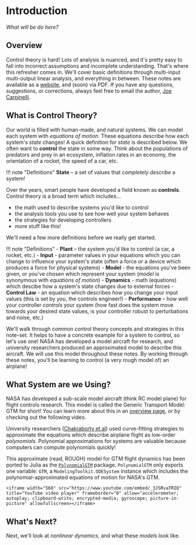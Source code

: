 # Introduction
_What will be do here?_

## Overview

Control theory is hard! Lots of analysis is nuanced, and it's pretty easy to fall into incorrect assumptions
and incomplete understanding. That's where this refresher comes in. We'll cover basic definitions through
multi-input multi-output linear analysis, and everything in between. These notes are available as a 
[website](jcarpinelli.dev/ControlTheoryNotes.jl/stable), and (soon) via PDF. 
If you have any questions, suggestions, or corrections, always feel free to email the author, 
[Joe Carpinelli](mailto:jdcarpinelli@gmail.com).

## What is Control Theory?

Our world is filled with human-made, and natural systems. We can model each system with _equations of motion_. These equations describe how each system's _state_ changes! A quick definition for _state_ is described below. We often want to __control__ the state in some way. Think about the populations of predators and prey in an ecosystem, inflation rates in an economy, the orientation of a rocket, the speed of a car, etc.

!!! note "Definitions"
	__State__ – a set of values that _completely describe_ a system!

Over the years, smart people have developed a field known as __controls__. Control theory is a broad term which includes...

* the math used to describe systems you'd like to control
* the analysis tools you use to see how well your system behaves
* the strategies for developing controllers
* more stuff like this!

We'll need a few more definitions before we really get started. 

!!! note "Definitions"
    - __Plant__ – the system you'd like to control (a car, a rocket, etc.)
    - __Input__ - parameter values in your equations which you can change to influence your system's state (often a force or a device which produces a force for physical systems)
    - __Model__ - the equations you've been given, or you've chosen which represent your system (_model_ is synonymous with _equations of motion_)
    - __Dynamics__ - math (equations) which descibe how a system's state changes due to external forces
    - __Control Law__ - an equation which describes _how_ you change your input values (this is set by _you_, the controls engineer!)
    - __Performance__ – how well your controller _controls_ your system (how fast does the system move towards your desired state values, is your controller robust to perturbations and noise, etc.)

We'll walk through common control theory concepts and strategies in this note-set. It helps to have a concrete example for a system to control, so let's use one! NASA has developed a model aircraft for research, and university researchers produced an approximated model to describe this aircraft. We will use this model throughout these notes. By working through these notes, you'll be learning to control (a very rough model of) an airplane!

## What System are we Using?

NASA has developed a sub-scale model aircraft (think RC model plane) for flight controls research. This model is called the Generic Transport Model: GTM for short!
You can learn more about this in an [overview page](https://www.nasa.gov/larc/airstar-for-the-sake-of-pilots-and-passengers/), or by checking out the following video. 

University researchers ([Chakraborty et al](https://www.sciencedirect.com/science/article/abs/pii/S0967066110002595)) used curve-fitting strategies to approximate the equations which describe airplane flight as low-order _polynomials_. Polynomial approximations for systems are valuable because computers can compute polynomials quickly! 

This approximate (read, ROUGH) model for GTM flight dynamics has been ported to Julia as the [`PolynomialGTM`](https://github.com/cadojo/PolynomialGTM.jl) package. `PolynomialGTM` only exports one variable: `GTM`, a `ModelingToolkit.ODESystem` instance which includes the polynomial-approximated equations of motion for NASA's GTM. 

```@raw html
<iframe width="560" src="https://www.youtube.com/embed/_3JSRvaTRIQ" title="YouTube video player" frameborder="0" allow="accelerometer; autoplay; clipboard-write; encrypted-media; gyroscope; picture-in-picture" allowfullscreen></iframe>
```

## What's Next?

Next, we'll look at _nonlinear dynamics_, and what these _models_ look like.

